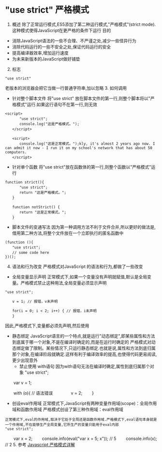 # "use strict" 严格模式
1. 概述
除了正常运行模式,ES5添加了第二种运行模式,"严格模式"(strict mode).这种模式使得JavaScript在更严格的条件下运行
目的
* 消除JavaScript语法的一些不合理、不严谨之处,减少一些怪异行为
* 消除代码运行的一些不安全之处,保证代码运行的安全
* 提高编译器效率,增加运行速度
* 为未来新版本的JavaScript做好铺垫
2. 标志
```
"use strict"
```
老版本的浏览器会把它当做一行普通字符串,加以忽略
3. 如何调用
* 针对整个脚本文件
将"use strict" 放在脚本文件的第一行,则整个脚本将以"严格模式"运行.如果这行语句不在第一行,则无效
```
<script>
　　　　"use strict";
　　　　console.log("这是严格模式。");
　　</script>

　　<script>
　　　　console.log("这是正常模式。");kly, it's almost 2 years ago now. I can admit it now - I run it on my school's network that has about 50 computers.
　　</script>
```
* 针对单个函数
将"use strict"放在函数体的第一行,则整个函数以"严格模式"运行
```
function strict(){
　　　　"use strict";
　　　　return "这是严格模式。";
　　}

　　function notStrict() {
　　　　return "这是正常模式。";
　　}
```
* 脚本文件的变通写法
因为第一种调用方法不利于文件合并,所以更好的做法是,借用第二种方法,将整个文件放在一个立即执行的匿名函数中
```
(function (){
　　"use strict";
　　// some code here
})();
```
4. 语法和行为改变
严格模式对JavaScript 的语法和行为,都做了一些改变
* 全局变量显示声明
正常模式下,如果一个变量没有声明就赋值,默认是全局变量。严格模式禁止这种用法,全局变量必须显示声明
```
"use strict";

　　v = 1; // 报错，v未声明

　　for(i = 0; i < 2; i++) { // 报错，i未声明
　　}
```
因此,严格模式下,变量都必须先声明,然后使用
* 静态绑定
JavaScript语言的一个特点,就是运行"动态绑定",即某些属性和方法到底属于哪一个对象,不是在编译时确定的,而是在运行时确定的
严格模式对动态绑定做了限制。某些情况下,只运行静态绑定.也就是说,属性和方法到底归属那个对象,在编译阶段就确定.这样有利于编译效率的提高,也使得代码更易阅读,更少出现意外
   * 禁止使用 with语句
   因为with语句无法在编译时确定,属性到底归属那个对象
   "use strict";

　　var v = 1;

　　with (o){ // 语法错误 
　　　　v = 2;
　　}
   * 创设eval作用域
    正常模式下,JavaScript有两种变量作用域(scope)：全局作用域和函数作用域
    严格模式创设了第三种作用域：eval作用域

    正常模式下,eval的作用域,取决于它处于全局还是函数作用域.严格模式下,eval语句本身就是一个作用域,不在能够生产全局变量,它所生产的变量只能用于eval内部
    "use strict";
　　var x = 2;
　　console.info(eval("var x = 5; x")); // 5
　　console.info(x); // 2
5. 参考
[Javascript 严格模式详解](http://www.ruanyifeng.com/blog/2013/01/javascript_strict_mode.html)